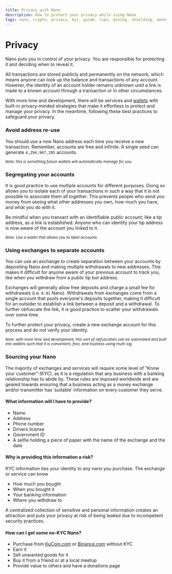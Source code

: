 ```yaml
---
title: Privacy with Nano
description: How to protect your privacy while using Nano
tags: nano, crypto, privacy, kyc, guide, tips, mixing, shielding, anonymity, address
---
```


# Privacy

Nano puts you in control of your privacy. You are responsible for protecting it and deciding when to reveal it.

All transactions are stored publicly and permanently on the network, which means anyone can look up the balance and transactions of any account. However, the identity of an account holder remains unknown until a link is made to a known account through a transaction or in other circumstances.

With more time and development, there will be services and <a href="https://github.com/mistakia/nanowallet" target="_blank">wallets</a> with built-in privacy-minded strategies that make it effortless to protect and manage your privacy. In the meantime, following these best practices to safeguard your privacy.

### Avoid address re-use

You should use a new Nano address each time you receive a new transaction. Remember, accounts are free and infinite. A single seed can generate `4,294,967,295` accounts.

<small>_Note: this is something future wallets will automatically manage for you_</small>

### Segregating your accounts

It is good practice to use multiple accounts for different purposes. Doing so allows you to isolate each of your transactions in such a way that it is not possible to associate them all together. This prevents people who send you money from seeing what other addresses you own, how much you have, and what you do with it.

Be mindful when you transact with an identifiable public account, like a tip address, as a link is established. Anyone who can identify your tip address is now aware of the account you linked to it.

<small>_Note: Use a wallet that allows you to label accounts_</small>

### Using exchanges to separate accounts

You can use an exchange to create separation between your accounts by depositing Nano and making multiple withdrawals to new addresses. This makes it difficult for anyone aware of your previous account to track you, like when you withdraw from a public tip bot address.

Exchanges will generally allow free deposits and charge a small fee for withdrawals (i.e. `0.01` Nano). Withdrawals from exchanges come from a single account that pools everyone's deposits together, making it difficult for an outsider to establish a link between a deposit and a withdrawal. To further obfuscate the link, it is good practice to scatter your withdrawals over some time.

To further protect your privacy, create a new exchange account for this process and do not verify your identity.

<small>_Note: with more time and development, this sort of obfuscation can be automated and built into wallets such that it is convenient, free, and trustless using multi-sig._</small>

### Sourcing your Nano

The majority of exchanges and services will require some level of "Know your customer" (KYC), as it is a regulation that any business with a banking relationship has to abide by. These rules are imposed worldwide and are geared towards ensuring that a business acting as a money exchange and/or transmitter has ‘suitable’ information on every customer they serve.

#### What information will I have to provide?

- Name
- Address
- Phone number
- Drivers license
- Government ID
- A selfie holding a piece of paper with the name of the exchange and the date

#### Why is providing this information a risk?

KYC information ties your identity to any nano you purchase. The exchange or service can know

- How much you bought
- When you bought it
- Your banking information
- Where you withdraw to

A centralized collection of sensitive and personal information creates an attraction and puts your privacy at risk of being leaked due to incompetent security practices.

#### How can I get some no-KYC Nano?

- Purchase from <a href="https://www.kucoin.com/" target="_blank">KuCoin.com</a> or <a href="https://www.binance.com/en" target="_blank">Binance.com</a> without KYC
- Earn it
- Sell unwanted goods for it
- Buy it from a friend or at a local meetup
- Provide value to others and have a donations page

